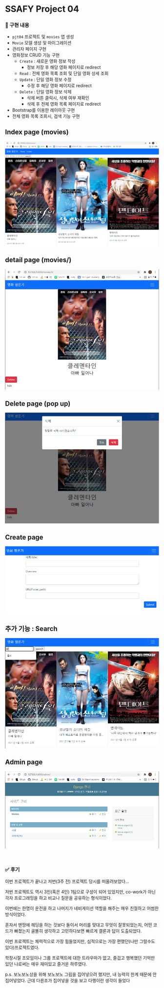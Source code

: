 # SSAFY Project 04

###  🎯 구현 내용

- `pjt04` 프로젝트 및 `movies` 앱 생성
- `Movie` 모델 생성 및 마이그레이션
- 관리자 페이지 구현
- 영화정보 CRUD 기능 구현
  - `Create` : 새로운 영화 정보 작성
    - 정보 저장 후 해당 영화 페이지로 redirect
  - `Read` : 전체 영화 목록 조회 및 단일 영화 상세 조회
  - `Update` : 단일 영화 정보 수정 
    - 수정 후 해당 영화 페이지로 redirect
  - `Delete` : 단일 영화 정보 삭제
    - 삭제 버튼 클릭시, 삭제 여부 재확인
    - 삭제 후 전체 영화 목록 페이지로 redirect
- Bootstrap를 이용한 레이아웃 구현
- 전체 영화 목록 조회시, 검색 기능 구현

## Index page (movies)

![image-20210903212848472](photo/image-20210903212848472.png)



## detail page (movies/<pk>)

![image-20210903212923762](photo/image-20210903212923762.png)

## Delete page (pop up)

![image-20210903212938188](photo/image-20210903212938188.png)

## Create page

![image-20210903213006905](photo/image-20210903213006905.png)

## 추가 기능 : Search

![image-20210903213154911](photo/image-20210903213154911.png)

## Admin page

![image-20210903213057889](photo/image-20210903213057889.png)

<br>

### ✅ 후기

이번 프로젝트가 끝나고 저번(3주 전) 프로젝트 당시를 떠올려보았다...

저번 프로젝트도 역시 3인(혹은 4인) 1팀으로 구성이 되어 있었지만, co-work가 아닌 각자 프로그래밍을 하고 비교나 질문을 공유하는 형식이었다.

이번에는 한명이 운전을 하고 나머지가 네비게이션 역할을 해주는 매우 친절하고 어썸한 방식이었다.

혼자서 맨땅에 헤딩을 하는 것보다 둘이서 머리를 맞대고 무엇이 잘못되었는지, 어떤 코드가 빠졌는지 골똘히 생각하고 고민하다보면 빠르게 결론과 답이 도출되었다. 

이번 프로젝트는 체력적으로 가장 힘들었지만, 심적으로는 가장 편했던(나만 그럴수도 있다)프로젝트였다.

학창시절 조모임이나 그룹 프로젝트에 대한 트라우마가 없고, 즐겁고 행복했던 기억만 있던 나로써는 매우 재미있고 즐거운 하루였다.



p.s. 보노보노상을 위해 보노보노 그림을 집어넣으려 했지만, 내 능력의 한계 때문에 안집어넣었다. 근데 다른조가 집어넣을 것을 보고 다행이란 생각이 들었다

